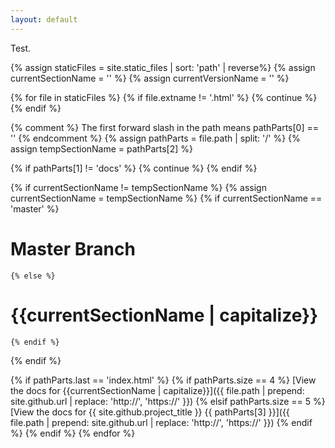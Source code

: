 ```yaml
---
layout: default
---
```


Test.

{% assign staticFiles = site.static_files | sort: 'path' | reverse%}
{% assign currentSectionName = '' %}
{% assign currentVersionName = '' %}

{% for file in staticFiles %}
  {% if file.extname != '.html' %}
    {% continue %}
  {% endif %}

  {% comment %}
    The first forward slash in the path means pathParts[0] == ''
  {% endcomment %}
  {% assign pathParts = file.path | split: '/' %}
  {% assign tempSectionName = pathParts[2] %}

  {% if pathParts[1] != 'docs' %}
    {% continue %}
  {% endif %}

  {% if currentSectionName != tempSectionName %}
    {% assign currentSectionName = tempSectionName %}
    {% if currentSectionName == 'master' %}
# Master Branch
    {% else %}
# {{currentSectionName | capitalize}}
    {% endif %}
  {% endif %}

  {% if pathParts.last == 'index.html' %}
    {% if pathParts.size == 4 %}
[View the docs for {{currentSectionName | capitalize}}]({{ file.path | prepend: site.github.url | replace: 'http://', 'https://' }})
    {% elsif pathParts.size == 5 %}
[View the docs for {{ site.github.project_title }} {{ pathParts[3] }}]({{ file.path | prepend: site.github.url | replace: 'http://', 'https://' }})
    {% endif %}
  {% endif %}
{% endfor %}
